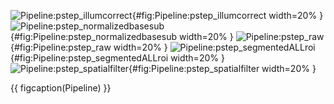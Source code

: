<!-- MDFIGINCLUDE(Pipeline) -->
<div id="fig:Pipeline">

![Pipeline:pstep_illumcorrect](img/Pipeline/pstep_illumcorrect.png){#fig:Pipeline:pstep_illumcorrect width=20% }
![Pipeline:pstep_normalizedbasesub](img/Pipeline/pstep_normalizedbasesub.png){#fig:Pipeline:pstep_normalizedbasesub width=20% }
![Pipeline:pstep_raw](img/Pipeline/pstep_raw.png){#fig:Pipeline:pstep_raw width=20% }
![Pipeline:pstep_segmentedALLroi](img/Pipeline/pstep_segmentedALLroi.png){#fig:Pipeline:pstep_segmentedALLroi width=20% }
![Pipeline:pstep_spatialfilter](img/Pipeline/pstep_spatialfilter.png){#fig:Pipeline:pstep_spatialfilter width=20% }

{{ figcaption(Pipeline) }}
</div>
<!-- /MDFIGINCLUDE(Pipeline) -->
